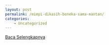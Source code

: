 ```yaml
---
layout: post
permalink: /mimpi-dikasih-boneka-sama-mantan/
categories:
    - Uncategorized
---
```


[Baca Selengkapnya](/02)
